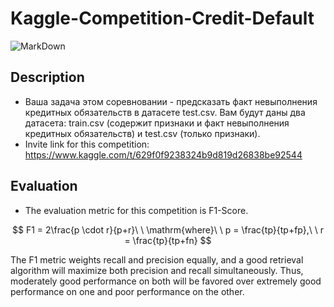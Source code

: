 # Kaggle-Competition-Credit-Default
![MarkDown](https://github.com/vit050587/Kaggle-Competition-Credit-Default/blob/master/kaggle.png)
## Description
* Ваша задача этом соревновании - предсказать факт невыполнения кредитных обязательств в датасете test.csv. Вам будут даны два датасета: train.csv (содержит признаки и факт невыполнения кредитных обязательств) и test.csv (только признаки).
* Invite link for this competition: https://www.kaggle.com/t/629f0f9238324b9d819d26838be92544
## Evaluation
* The evaluation metric for this competition is F1-Score.

$$
F1 = 2\frac{p \cdot r}{p+r}\ \ \mathrm{where}\ \ p = \frac{tp}{tp+fp},\ \ r = \frac{tp}{tp+fn}
$$

The F1 metric weights recall and precision equally, and a good retrieval algorithm will maximize both precision and recall simultaneously. Thus, moderately good performance on both will be favored over extremely good performance on one and poor performance on the other.
